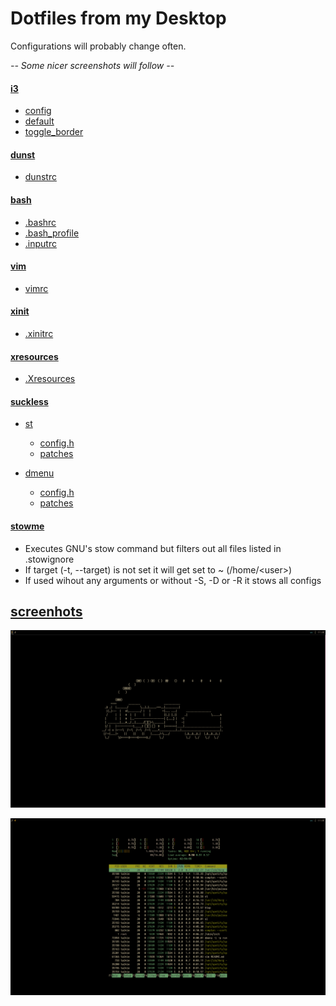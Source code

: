 # Dotfiles from my Desktop

Configurations will probably change often.

*-- Some nicer screenshots will follow --*

#### [i3](i3/.config/i3)
* [config](i3/.config/i3/config)
* [default](i3/.config/i3/config.def)
* [toggle\_border](i3/.config/i3/i3toggle_border)

#### [dunst](dunst/.config/dunst)
* [dunstrc](dunst/.config/dunst/dunstrc)

#### [bash](bash)
* [.bashrc](bash/.bashrc)
* [.bash\_profile](bash/.bash_profile)
* [.inputrc](bash/.inputrc)

#### [vim](vim/.vimrc)
* [vimrc](vim/.vimrc)

#### [xinit](xinit)
* [.xinitrc](xinit/.xinitrc)

#### [xresources](xresources)
* [.Xresources](xresources/.Xresources)

#### [suckless](suckless)
* [st](suckless/st)
  * [config.h](suckless/st/config.h)
  * [patches](suckless/st/patches)

* [dmenu](suckless/dmenu)
  * [config.h](suckless/dmenu/config.h)
  * [patches](suckless/dmenu/patches)

#### [stowme](stowme.sh)
* Executes GNU's stow command but filters out all files listed in .stowignore
* If target (-t, --target) is not set it will get set to ~ (/home/\<user\>)
* If used wihout any arguments or without -S, -D or -R it stows all configs

## [screenhots](screenshots)

![left monitor](screenshots/left.png)

![right monitor](screenshots/right.png)
